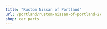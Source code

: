 ```yaml
---
title: "Rustom Nissan of Portland"
url: /portland/rustom-nissan-of-portland-2/
shop: car parts
---
```

